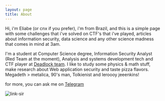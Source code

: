 ```yaml
---
layout: page
title: About
---
```


Hi, i'm Eliabe (or cnx if you prefer), i'm from Brazil, and this is a simple page with some challenges that i've solved on CTF's that i've played, articles about information security, data science and any other science madness that comes in mind at 3am.  

I'm a student at Computer Science degree, Information Security Analyst (Red Team at the moment), Analysis and systems development tech and CTF player at [Deadlock team](https://deadlock.team/). I like to study some physics & math stuff, make research about Web application security and taste pizza flavors. Megadeth > metalica, 90's man, Tolkienist and leroooy jeeenkins! 

for more, you can ask me on [Telegram](t.me/lynfs)

![link-sir](https://i.imgur.com/7Wezl9T.png) 
